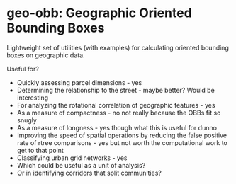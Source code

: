 # geo-obb: Geographic Oriented Bounding Boxes

Lightweight set of utilities (with examples) for calculating oriented bounding boxes on geographic data.

Useful for?

- Quickly assessing parcel dimensions - yes
- Determining the relationship to the street - maybe better? Would be interesting
- For analyzing the rotational correlation of geographic features - yes
- As a measure of compactness - no not really because the OBBs fit so snugly
- As a measure of longness - yes though what this is useful for dunno
- Improving the speed of spatial operations by reducing the false positive rate of rtree comparisons - yes but not worth the computational work to get to that point
- Classifying urban grid networks - yes
- Which could be useful as a unit of analysis?
- Or in identifying corridors that split communities?
